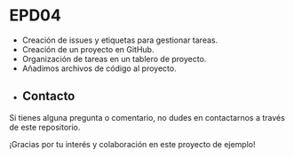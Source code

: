 # EPD04
- Creación de issues y etiquetas para gestionar tareas.
- Creación de un proyecto en GitHub.
- Organización de tareas en un tablero de proyecto.
- Añadimos archivos de código al proyecto.
- ## Contacto

Si tienes alguna pregunta o comentario, no dudes en contactarnos a través de este repositorio.

¡Gracias por tu interés y colaboración en este proyecto de ejemplo!
